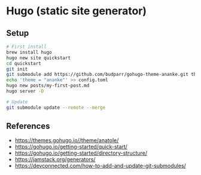 # Hugo (static site generator)

## Setup

```bash
# First install
brew install hugo
hugo new site quickstart
cd quickstart
git init
git submodule add https://github.com/budparr/gohugo-theme-ananke.git themes/ananke
echo 'theme = "ananke"' >> config.toml
hugo new posts/my-first-post.md
hugo server -D

# Update
git submodule update --remote --merge
```

## References

- <https://themes.gohugo.io//theme/anatole/>
- <https://gohugo.io/getting-started/quick-start/>
- <https://gohugo.io/getting-started/directory-structure/>
- <https://jamstack.org/generators/>
- <https://devconnected.com/how-to-add-and-update-git-submodules/>

<!-- 
Other interesting themes:
  - https://themes.gohugo.io/themes/keepit/
  - https://themes.gohugo.io/themes/loveit/
  - https://themes.gohugo.io/themes/hugo-theme-hello-friend-ng/
  - https://themes.gohugo.io/themes/gokarna/
  - https://themes.gohugo.io/themes/hugo-profile/
  - https://themes.gohugo.io/themes/hugo-goa/
  - https://themes.gohugo.io/themes/hugo-theme-pico/
  - https://themes.gohugo.io/themes/showfolio-hugo-theme/
  - https://themes.gohugo.io/themes/hugo-sustain/
  - https://themes.gohugo.io/themes/hermit/
-->

<!--
TODO:
- KeepIt CSS
  - add custom CSS file
  - logos for social links should be smaller
  - profile photo larger
  - description larger
- Anatole
  - Customizable css to get rid of the ugly parts of 'anatole'?
  - customize blog to use categories, tags, dates, est time to read
- setup an RSS feed for my blog?
- try to figure out how to use the bare bones version of Hugo

QUESTIONS:
-->
